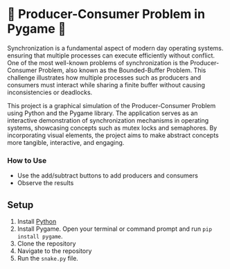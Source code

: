 # 🍔 Producer-Consumer Problem in Pygame 🍴
Synchronization is a fundamental aspect of modern day operating systems. ensuring that multiple processes can execute efficiently without conflict. One of the most well-known problems of synchronization is the Producer-Consumer Problem, also known as the Bounded-Buffer Problem. This challenge illustrates how multiple processes such as producers and consumers must interact while sharing a finite buffer without causing inconsistencies or deadlocks.

This project is a graphical simulation of the Producer-Consumer Problem using Python and the Pygame library. The application serves as an interactive demonstration of synchronization mechanisms in operating systems, showcasing concepts such as mutex locks and semaphores. By incorporating visual elements, the project aims to make abstract concepts more tangible, interactive, and engaging.

### How to Use
- Use the add/subtract buttons to add producers and consumers
- Observe the results

## Setup
1. Install [Python](https://www.python.org/downloads/)
2. Install Pygame. Open your terminal or command prompt and run `pip install pygame`.
3. Clone the repository
4. Navigate to the repository
5. Run the `snake.py` file.
